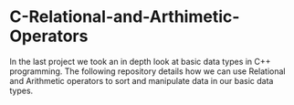 # C-Relational-and-Arthimetic-Operators
In the last project we took an in depth look at basic data types in C++ programming. The following repository details how we can use Relational and Arithmetic operators to sort and manipulate data in our basic data types.
